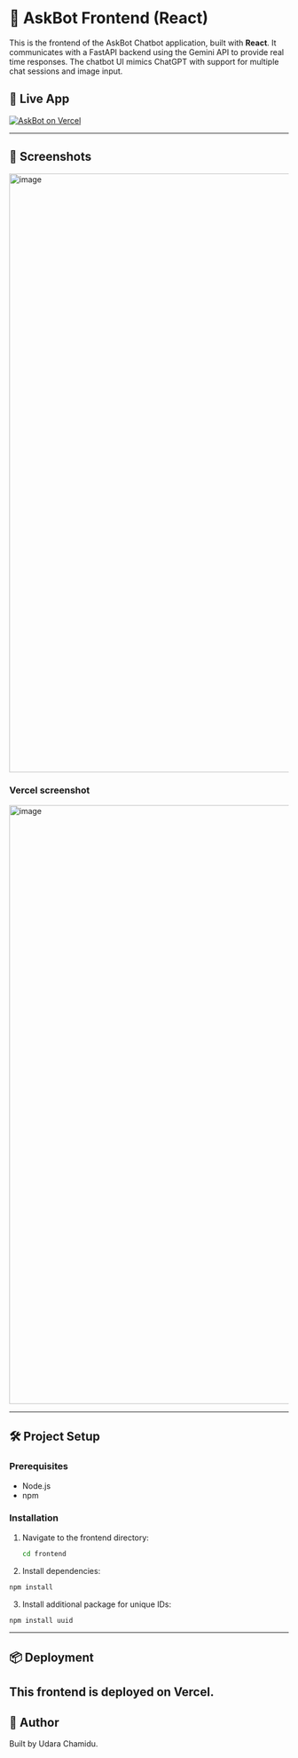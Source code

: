 # 🧠 AskBot Frontend (React)

This is the frontend of the AskBot Chatbot application, built with **React**. It communicates with a FastAPI backend using the Gemini API to provide real time responses. The chatbot UI mimics ChatGPT with support for multiple chat sessions and image input.

## 🚀 Live App

[![AskBot on Vercel](https://img.shields.io/badge/AskBot-Vercel-blue?style=for-the-badge&logo=vercel)](https://ask-bot-front-end-git-main-udarachamidus-projects.vercel.app/)

---

## 🧪 Screenshots

<img width="1918" height="1078" alt="image" src="https://github.com/user-attachments/assets/b1f11d72-dd80-411d-9d11-1ae9a9640cad" />

### Vercel screenshot

<img width="1918" height="1078" alt="image" src="https://github.com/user-attachments/assets/9b9158dd-ef45-4d6e-b951-219479537425" />


---

## 🛠️ Project Setup

### Prerequisites

- Node.js 
- npm

### Installation

1. Navigate to the frontend directory:

   ```bash
   cd frontend
   ```
   
2. Install dependencies:

  ```bash
  npm install
  ```
3. Install additional package for unique IDs:

  ```bash
  npm install uuid
  ```
---
## 📦 Deployment

This frontend is deployed on Vercel.
---
## 🤝 Author

Built by Udara Chamidu.




